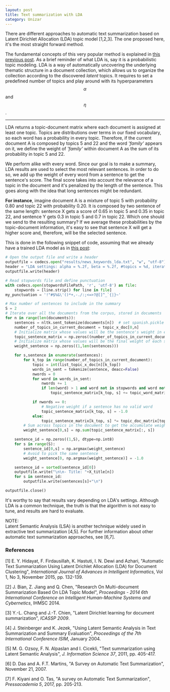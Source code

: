 ```yaml
---
layout: post
title: Text summarization with LDA
category: Unizar
---
```


There are different approaches to automatic text summarization based on Latent Dirichlet Allocation (LDA) topic model [1,2,3]. The one proposed here, it's the most straight forward method. 

The fundamental concepts of this very popular method is explained in [this previous post](/blog/work/2017/12/04/topics-lda/). As a brief reminder of what LDA is, say it is a probabilistic topic modeling. LDA is a way of automatically uncovering the underlying thematic structure in a document collection, which allows us to organize the collection according to the discovered *latent* topics. It requires to set a predefined number of topics and play around with its hyperparameters $$\alpha$$ and $$\eta$$. 

---

LDA returns a topic-document matrix where each document is assigned at least one topic. Topics are distributions over terms in our fixed vocabulary, so each word has a probability in every topic. Therefore, if the current document A is composed by topics 5 and 22 and the word *'family'* appears on it, we define the weight of *'family'* within document A as the sum of its probability in topic 5 and 22. 

We perform alike with every word. Since our goal is to make a summary, LDA results are used to select the most relevant sentences. In order to do so, we add up the weight of every word from a sentence to get the sentence's score. The final score takes into account the relevance of a topic in the document and it's penalized by the length of the sentence. This goes along with the idea that long sentences might be redundant. 

**For instance**, imagine document A is a mixture of topic 5 with probability 0.80 and topic 22 with probability 0.20. It is composed by two sentence of the same length: sentence X gets a score of 0.65 in topic 5 and 0.35 in topic 22, and sentence Y gets 0.3 in topic 5 and 0.7 in topic 22. Which one should we send to the resulting summary? If we average these probabilities by the topic-document information, it's easy to see that sentence X will get a higher score and, therefore, will be the selected sentence. 

This is done in the following snippet of code, assuming that we already have a trained LDA model as in [this post](/blog/work/2017/12/04/topics-lda/):

```python
# Open the output file and write a header
outputfile = codecs.open("results/news_keywords_lda.txt", "w", "utf-8")
header = "LDA settings: alpha = %.2f, beta = %.2f, #topics = %d, iterations = %d" % (alpha, beta, k_topics, niter)
outputfile.write(header)

# Read stopwords file and define punctuation
with codecs.open(stopwordsFilePath, 'r', 'utf-8') as file:
	stopwords = [line.strip() for line in file]
my_punctuation = '!"#$%&\'()*+,-./:;<=>?@[]^_`{|}~'

# Max number of sentences to include in the summary
S = 2
# Iterate over all the documents from the corpus, stored in documents
for n in range(len(documents)):
	sentences = nltk.sent_tokenize(documents[n])  # set spanish.pickle at __init__
	number_of_topics_in_current_document = topic_x_doc[0,n]
	# Initialize matrix whose values will be the sentence's weight in each topic
    topic_sentence_matrix = np.zeros((number_of_topics_in_current_document, len(sentences)), dtype=float)
    # Initialize matrix whose values will be the final weight of each sentence
    weight_sentence = np.zeros((1,len(sentences)))

	for s,sentence in enumerate(sentences):
    	for k_top in range(number_of_topics_in_current_document):
			topic = int(list_topic_x_doc[n][k_top])
			words_in_sent = tokenize(sentence, deacc=False)
            nwords = 0
            for word in words_in_sent:
                nwords += 1
                if len(word) > 1 and word not in stopwords and word not in my_punctuation and word in word2id:
                    topic_sentence_matrix[k_top, s] += topic_word_matrix[topic, word2id[word]]

			if nwords == 0:
				# Negative weight if a sentence has no valid word
                topic_sentence_matrix[k_top, s] = -1.0 
            else: 
                topic_sentence_matrix[k_top, s] *= topic_doc_matrix[topic, n]/float(nwords)
        # Sum across topics in the document to get the accumulate weight of each word in each sentence        
		weight_sentence[0,s] = np.sum(topic_sentence_matrix[:, s])

    sentence_id = np.zeros((1,S), dtype=np.int8)
    for s in range(S):
        sentence_id[0,s] = np.argmax(weight_sentence)
        # Avoid to pick the same sentence
        weight_sentence[0, np.argmax(weight_sentence)] = -1.0

    sentence_id = sorted(sentence_id[0])
    outputfile.write("\n\n- Title: "+X_title[n])
    for s in sentence_id:
        outputfile.write(sentences[s]+"\n")

outputfile.close()
```

It's worthy to say that results vary depending on LDA's settings. Although LDA is a common technique, the truth is that the algorithm is not easy to tune, and results are hard to evaluate. 

<div class="message">
  NOTE:
  <br />Latent Semantic Analysis (LSA) is another technique widely used in extractive text summarization [4,5]. For further information about other automatic text summarization approaches, see [6,7].
</div>


### References

[1] E. Y. Hidayat, F. Firdausillah, K. Hastuti, I. N. Dewi and Azhari, "Automatic Text Summarization Using Latent Drichlet Allocation (LDA) for Document Clustering", *International Journal of Advances in Intelligent Informatics*, Vol 1, No 3, November 2015, pp. 132-139.

[2] J. Bian, Z. Jiang and Q. Chen, "Research On Multi-document Summarization Based On LDA Topic Model", *Proceedings - 2014 6th International Conference on Intelligent Human-Machine Systems and Cybernetics*, IHMSC 2014.

[3] Y.-L. Chang and J.-T. Chien, "Latent Dirichlet learning for document summarization", *ICASSP 2009*.

[4] J. Steinberger and K. Jezek, "Using Latent Semantic Analysis in Text Summarization and Summary Evaluation", *Proceedings of the 7th International Conference ISIM*, January 2004.

[5] M. G. Ozsoy, F. N. Alpaslan and I. Cicekli, "Text summarization using Latent Semantic Analysis", *J. Information Science 37*, 2011, pp. 405-417.

[6] D. Das and A. F.T. Martins, "A Survey on Automatic Text Summarization", November 21, 2007.

[7] F. Kiyani and O. Tas, "A survey on Automatic Text Summarization", *Pressacademia 5*, 2017, pp. 205-213.